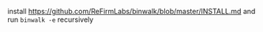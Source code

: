 install https://github.com/ReFirmLabs/binwalk/blob/master/INSTALL.md
and run `binwalk -e` recursively
